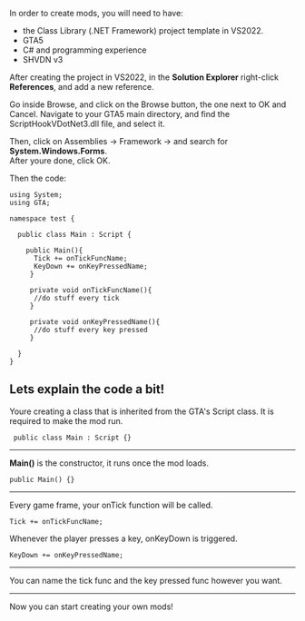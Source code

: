 In order to create mods, you will need to have:  
* the Class Library (.NET Framework) project template in VS2022.
* GTA5   
* C# and programming experience
* SHVDN v3

After creating the project in VS2022, in the **Solution Explorer** right-click **References**, and add a new reference.  

Go inside Browse, and click on the Browse button, the one next to OK and Cancel. Navigate to your GTA5 main directory, and find the ScriptHookVDotNet3.dll file, and select it.  

Then, click on Assemblies -> Framework -> and search for **System.Windows.Forms**.    
After youre done, click OK.


Then the code:  

```
using System;
using GTA;

namespace test {

  public class Main : Script {

    public Main(){
      Tick += onTickFuncName;
      KeyDown += onKeyPressedName;
     }

     private void onTickFuncName(){
      //do stuff every tick
     }

     private void onKeyPressedName(){
      //do stuff every key pressed
     }

  }
}

```

Lets explain the code a bit!
----

Youre creating a class that is inherited from the GTA's Script class. It is required to make the mod run.  
```
 public class Main : Script {}
```  
----
**Main()** is the constructor, it runs once the mod loads.
```
public Main() {}
```
----
Every game frame, your onTick function will be called.
```
Tick += onTickFuncName;
```
Whenever the player presses a key, onKeyDown is triggered.
```
KeyDown += onKeyPressedName;
```
----

You can name the tick func and the key pressed func however you want.

----
Now you can start creating your own mods!

